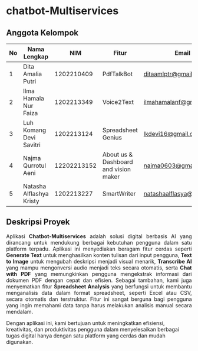 # chatbot-Multiservices

## Anggota Kelompok

| No | Nama Lengkap              | NIM               | Fitur            | Email              |
|----|---------------------------|-------------------|------------------|--------------------|
| 1 | Dita Amalia Putri   | 1202210409           | PdfTalkBot | ditaamlptr@gmail.com |
| 2 | Ilma Hamala Nur Faiza               | 1202213349           | Voice2Text  | ilmahamalanf@gmail.com |
| 3 | Luh Komang Devi Savitri       | 1202213124           | Spreadsheet Genius         | lkdevi16@gmail.com | 
| 4 | Najma Qurrotul Aeni    | 12202213152           | About us & Dashboard and vision maker   | najma0603@gmail.com |
| 5 | Natasha Alflashya Kristy   | 1202213227          | SmartWriter  | natashaalflasya@gmail.com |

## Deskripsi Proyek
<p align="justify"> Aplikasi <strong>Chatbot-Multiservices</strong> adalah solusi digital berbasis AI yang dirancang untuk mendukung berbagai kebutuhan pengguna dalam satu platform terpadu. Aplikasi ini menyediakan beragam fitur cerdas seperti <strong>Generate Text</strong> untuk menghasilkan konten tulisan dari input pengguna, <strong>Text to Image</strong> untuk mengubah deskripsi menjadi visual menarik, <strong>Transcribe AI</strong> yang mampu mengonversi audio menjadi teks secara otomatis, serta <strong>Chat with PDF</strong> yang memungkinkan pengguna mengekstrak informasi dari dokumen PDF dengan cepat dan efisien.
Sebagai tambahan, kami juga menyematkan fitur <strong>Spreadsheet Analysis</strong> yang berfungsi untuk membantu menganalisis data dalam format spreadsheet, seperti Excel atau CSV, secara otomatis dan terstruktur. Fitur ini sangat berguna bagi pengguna yang ingin memahami data tanpa harus melakukan analisis manual secara mendalam.

Dengan aplikasi ini, kami bertujuan untuk meningkatkan efisiensi, kreativitas, dan produktivitas pengguna dalam menyelesaikan berbagai tugas digital hanya dengan satu platform yang cerdas dan mudah digunakan.

</p>